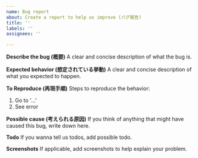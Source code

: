 ```yaml
---
name: Bug report
about: Create a report to help us improve (バグ報告)
title: ''
labels: ''
assignees: ''

---
```


**Describe the bug (概要)**
A clear and concise description of what the bug is.

**Expected behavior (想定されている挙動)**
A clear and concise description of what you expected to happen.

**To Reproduce (再現手順)**
Steps to reproduce the behavior:
1. Go to '...'
2. See error

**Possible cause (考えられる原因)**
If you think of anything that might have caused this bug, write down here.

**Todo**
If you wanna tell us todos, add possible todo.

**Screenshots**
If applicable, add screenshots to help explain your problem.
